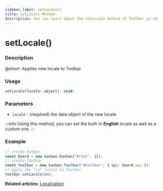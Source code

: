 ```yaml
---
sidebar_label: setLocale()
title: setLocale Method
description: You can learn about the setLocale method of Toolbar in the documentation of the DHTMLX JavaScript Kanban library. Browse developer guides and API reference, try out code examples and live demos, and download a free 30-day evaluation version of DHTMLX Kanban.
---
```


# setLocale()

### Description

@short: Applies new locale to Toolbar

### Usage

~~~jsx {}
setLocale(locale: object): void;
~~~

### Parameters

- `locale` - (required) the data object of the new locale 

:::info
Using this method, you can set the built-in **English** locale as well as a custom one.
:::

### Example

~~~jsx {6}
// create Kanban
const board = new kanban.Kanban("#root", {});
// create Toolbar
const toolbar = new kanban.Toolbar("#toolbar", { api: board.api });
// apply the "cn" locale to Toolbar
toolbar.setLocale(cn);
~~~

**Related articles:** [Localization](guides/localization.md)
